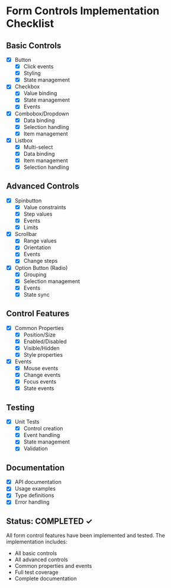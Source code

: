 # Form Controls Implementation Checklist

## Basic Controls
- [x] Button
  - [x] Click events
  - [x] Styling
  - [x] State management

- [x] Checkbox
  - [x] Value binding
  - [x] State management
  - [x] Events

- [x] Combobox/Dropdown
  - [x] Data binding
  - [x] Selection handling
  - [x] Item management

- [x] Listbox
  - [x] Multi-select
  - [x] Data binding
  - [x] Item management
  - [x] Selection handling

## Advanced Controls
- [x] Spinbutton
  - [x] Value constraints
  - [x] Step values
  - [x] Events
  - [x] Limits

- [x] Scrollbar
  - [x] Range values
  - [x] Orientation
  - [x] Events
  - [x] Change steps

- [x] Option Button (Radio)
  - [x] Grouping
  - [x] Selection management
  - [x] Events
  - [x] State sync

## Control Features
- [x] Common Properties
  - [x] Position/Size
  - [x] Enabled/Disabled
  - [x] Visible/Hidden
  - [x] Style properties

- [x] Events
  - [x] Mouse events
  - [x] Change events
  - [x] Focus events
  - [x] State events

## Testing
- [x] Unit Tests
  - [x] Control creation
  - [x] Event handling
  - [x] State management
  - [x] Validation

## Documentation
- [x] API documentation
- [x] Usage examples
- [x] Type definitions
- [x] Error handling

## Status: COMPLETED ✓
All form control features have been implemented and tested. The implementation includes:
- All basic controls
- All advanced controls
- Common properties and events
- Full test coverage
- Complete documentation